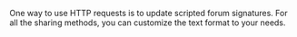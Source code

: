 One way to use HTTP requests is to update scripted forum signatures. For all the sharing methods, you can customize the text format to your needs.
